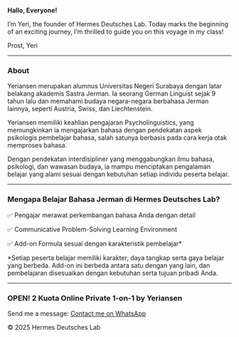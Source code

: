 **Hallo, Everyone!**

I’m Yeri, the founder of Hermes Deutsches Lab. 
Today marks the beginning of an exciting journey,
I’m thrilled to guide you on this voyage in my class!

Prost,
Yeri

---

### About
Yeriansen merupakan alumnus Universitas Negeri Surabaya dengan latar belakang akademis Sastra Jerman. Ia seorang German Linguist sejak 9 tahun lalu dan memahami budaya negara-negara berbahasa Jerman lainnya, seperti Austria, Swiss, dan Liechtenstein.

Yeriansen memiliki keahlian 
pengajaran Psycholinguistics, yang memungkinkan ia mengajarkan bahasa dengan pendekatan aspek psikologis pembelajar bahasa, salah satunya berbasis pada cara kerja otak memproses bahasa.

Dengan pendekatan interdisipliner yang menggabungkan ilmu bahasa, psikologi, dan wawasan budaya, ia mampu menciptakan pengalaman belajar yang alami sesuai dengan kebutuhan setiap individu peserta belajar.

---

### Mengapa Belajar Bahasa Jerman di Hermes Deutsches Lab? 
✅ Pengajar merawat perkembangan
     bahasa Anda dengan detail

✅ Communicative Problem-Solving
     Learning Environment

✅ Add-on Formula sesuai dengan
     karakteristik pembelajar*

 *Setiap peserta belajar memiliki karakter,
   daya tangkap serta gaya belajar yang berbeda. 
   Add-on ini berbeda antara satu dengan yang lain,
   dan pembelajaran disesuaikan dengan
   kebutuhan serta tujuan pribadi Anda.

---

### OPEN! 2 Kuota Online Private 1-on-1 by Yeriansen

Send me a message: [Contact me on WhatsApp](https://wa.me/6285791739369)

&copy; 2025 Hermes Deutsches Lab
